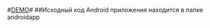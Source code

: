 #[DEMO](https://mrshiki.bitbucket.io)#
##Исходный код Android приложения находится в папке androidapp